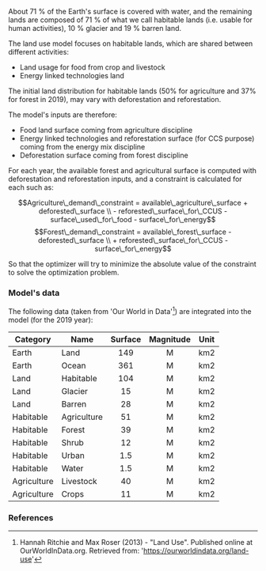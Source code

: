About 71 % of the Earth's surface is covered with water, and the remaining lands are composed of 71 % of what we call habitable lands (i.e. usable for human activities), 10 % glacier and 19 % barren land.

The land use model focuses on habitable lands, which are shared between different activities:

* Land usage for food from crop and livestock
* Energy linked technologies land

The initial land distribution for habitable lands (50% for agriculture and 37% for forest in 2019), may vary with deforestation and reforestation.

The model's inputs are therefore:

* Food land surface coming from agriculture discipline
* Energy linked technologies and reforestation surface (for CCS purpose) coming from the energy mix discipline
* Deforestation surface coming from forest discipline

For each year, the available forest and agricultural surface is computed with deforestation and reforestation inputs, and a constraint is calculated for each such as:

$$Agriculture\_demand\_constraint = available\_agriculture\_surface + deforested\_surface \\ - reforested\_surface\_for\_CCUS - surface\_used\_for\_food - surface\_for\_energy$$
$$Forest\_demand\_constraint = available\_forest\_surface - deforested\_surface \\ + reforested\_surface\_for\_CCUS - surface\_for\_energy$$

So that the optimizer will try to minimize the absolute value of the constraint to solve the optimization problem.

### Model's data

The following data (taken from 'Our World in Data'[^1]) are integrated into the model (for the 2019 year):

|Category|Name|Surface|Magnitude|Unit|
| ------ | -- |:-----:|:-------:|:--:|
|Earth|Land|149|M|km2|
|Earth|Ocean|361|M|km2|
|Land|Habitable|104|M|km2|
|Land|Glacier|15|M|km2|
|Land|Barren|28|M|km2|
|Habitable|Agriculture|51|M|km2|
|Habitable|Forest|39|M|km2|
|Habitable|Shrub|12|M|km2|
|Habitable|Urban|1.5|M|km2|
|Habitable|Water|1.5|M|km2|
|Agriculture|Livestock|40|M|km2|
|Agriculture|Crops|11|M|km2|

### References 

[^1]: Hannah Ritchie and Max Roser (2013) - "Land Use". Published online at OurWorldInData.org. Retrieved from: 'https://ourworldindata.org/land-use'